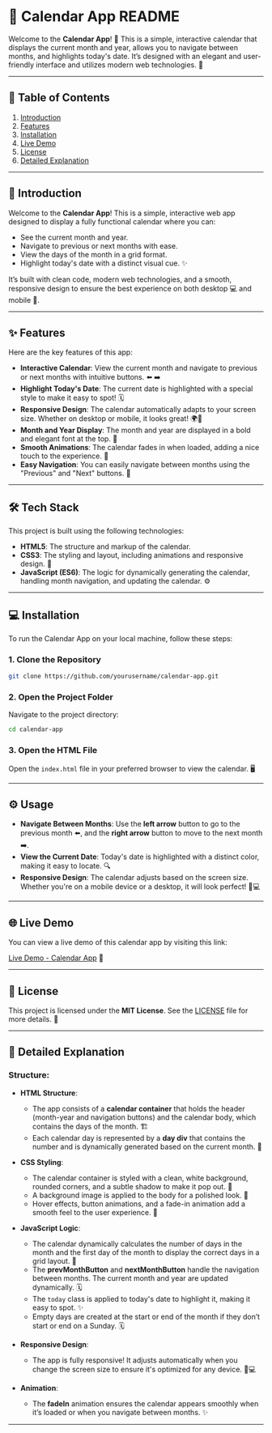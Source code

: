 # 📅 Calendar App README

Welcome to the **Calendar App**! 🎉 This is a simple, interactive calendar that displays the current month and year, allows you to navigate between months, and highlights today's date. It’s designed with an elegant and user-friendly interface and utilizes modern web technologies. 🚀

---

## 📜 Table of Contents

1. [Introduction](#-introduction)
2. [Features](#-features)
3. [Installation](#-installation)
4. [Live Demo](#-live-demo)
5. [License](#-license)
6. [Detailed Explanation](#-detailed-explanation)

---

## 📌 Introduction

Welcome to the **Calendar App**! This is a simple, interactive web app designed to display a fully functional calendar where you can:

- See the current month and year.
- Navigate to previous or next months with ease.
- View the days of the month in a grid format.
- Highlight today's date with a distinct visual cue. ✨

It’s built with clean code, modern web technologies, and a smooth, responsive design to ensure the best experience on both desktop 💻 and mobile 📱.

---

## ✨ Features

Here are the key features of this app:

- **Interactive Calendar**: View the current month and navigate to previous or next months with intuitive buttons. ⬅️ ➡️
- **Highlight Today's Date**: The current date is highlighted with a special style to make it easy to spot! 🗓️
- **Responsive Design**: The calendar automatically adapts to your screen size. Whether on desktop or mobile, it looks great! 🌍📱
- **Month and Year Display**: The month and year are displayed in a bold and elegant font at the top. 💫
- **Smooth Animations**: The calendar fades in when loaded, adding a nice touch to the experience. 💨
- **Easy Navigation**: You can easily navigate between months using the "Previous" and "Next" buttons. 🔄

---

## 🛠️ Tech Stack

This project is built using the following technologies:

- **HTML5**: The structure and markup of the calendar.
- **CSS3**: The styling and layout, including animations and responsive design. 🎨
- **JavaScript (ES6)**: The logic for dynamically generating the calendar, handling month navigation, and updating the calendar. ⚙️

---

## 💻 Installation

To run the Calendar App on your local machine, follow these steps:

### 1. Clone the Repository

```bash
git clone https://github.com/yourusername/calendar-app.git
```

### 2. Open the Project Folder

Navigate to the project directory:

```bash
cd calendar-app
```

### 3. Open the HTML File

Open the `index.html` file in your preferred browser to view the calendar. 🖥️

---

## ⚙️ Usage

- **Navigate Between Months**: Use the **left arrow** button to go to the previous month ⬅️, and the **right arrow** button to move to the next month ➡️.
- **View the Current Date**: Today's date is highlighted with a distinct color, making it easy to locate. 🔍
- **Responsive Design**: The calendar adjusts based on the screen size. Whether you're on a mobile device or a desktop, it will look perfect! 📱💻

---

## 🌐 Live Demo

You can view a live demo of this calendar app by visiting this link:

[Live Demo - Calendar App]( https://rm550.github.io/Calender_App/) 🌟

---

## 📄 License

This project is licensed under the **MIT License**. See the [LICENSE](LICENSE) file for more details. 📜

---


## 🔧 Detailed Explanation

### Structure:

- **HTML Structure**:
  - The app consists of a **calendar container** that holds the header (month-year and navigation buttons) and the calendar body, which contains the days of the month. 🏗️
  - Each calendar day is represented by a **day div** that contains the number and is dynamically generated based on the current month. 📅

- **CSS Styling**:
  - The calendar container is styled with a clean, white background, rounded corners, and a subtle shadow to make it pop out. 🌟
  - A background image is applied to the body for a polished look. 🌄
  - Hover effects, button animations, and a fade-in animation add a smooth feel to the user experience. 💫

- **JavaScript Logic**:
  - The calendar dynamically calculates the number of days in the month and the first day of the month to display the correct days in a grid layout. 🔢
  - The **prevMonthButton** and **nextMonthButton** handle the navigation between months. The current month and year are updated dynamically. 🗓️
  - The `today` class is applied to today's date to highlight it, making it easy to spot. ✨
  - Empty days are created at the start or end of the month if they don’t start or end on a Sunday. 🗓️

- **Responsive Design**:
  - The app is fully responsive! It adjusts automatically when you change the screen size to ensure it's optimized for any device. 📱💻

- **Animation**:
  - The **fadeIn** animation ensures the calendar appears smoothly when it’s loaded or when you navigate between months. ✨

---

